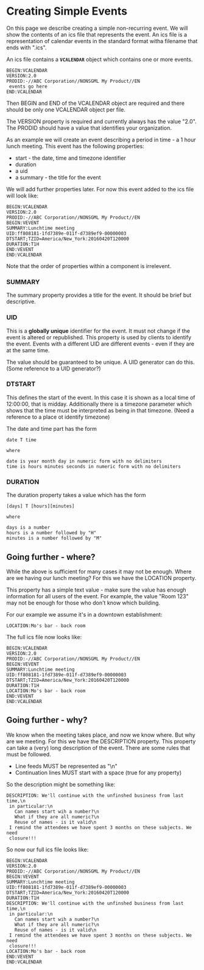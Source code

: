 # Creating Simple Events

On this page we describe creating a simple non-recurring event. We will
show the contents of an ics file that represents the event. An ics file is
a representation of calendar events in the standard format witha  filename
that ends with ".ics".

An ics file contains a **`VCALENDAR`** object which contains one or more
events.

```
BEGIN:VCALENDAR
VERSION:2.0
PRODID:-//ABC Corporation//NONSGML My Product//EN
 events go here
END:VCALENDAR
```

Then BEGIN and END of the VCALENDAR object are required and there should be
only one VCALENDAR object per file.

The VERSION property is required and currently always has the value "2.0".
The PRODID should have a value that identifies your organization.

As an  example we will create an event describing a period in time -
a 1 hour lunch meeting. This event has the following properties:

* start - the date, time and timezone identifier
* duration
* a uid
* a summary - the title for the event

We will add further properties later. For now this event added to the ics file
will look like:

```
BEGIN:VCALENDAR
VERSION:2.0
PRODID:-//ABC Corporation//NONSGML My Product//EN
BEGIN:VEVENT
SUMMARY:Lunchtime meeting
UID:ff808181-1fd7389e-011f-d7389ef9-00000003
DTSTART;TZID=America/New_York:20160420T120000
DURATION:T1H
END:VEVENT
END:VCALENDAR

```
Note that the order of properties within a component is irrelevent.

### SUMMARY
The summary property provides a title for the event. It should be brief but descriptive.

### UID
This is a **globally unique** identifier for the event. It
must not change if the event is altered or republished. This property
is used by clients to identify the event. Events with a different UID are
different events - even if they are at the same time.

The value should be guaranteed to be unique. A UID generator can do this.
(Some reference to a UID generator?)

### DTSTART
This defines the start of the event. In this case it is shown as a local
time of 12:00:00, that is midday. Additionally there is a timezone parameter
which shows that the time must be interpreted as being in that timezone.
(Need a reference to a place ot identify timezone)

The date and time part has the form

```
date T time

where

date is year month day in numeric form with no delimiters
time is hours minutes seconds in numeric form with no delimiters
```

### DURATION
The duration property takes a value which has the form
```
[days] T [hours][minutes]

where

days is a number
hours is a number followed by "H"
minutes is a number followed by "M"
```

## Going further - where?
While the above is sufficient for many cases it may not be enough.
Where are we having our lunch meeting? For this we have the LOCATION property.

This property has a simple text value - make sure the value has enough
information for all users of the event. For example, the value
"Room 123" may not be enough for those who don't know which building.

For our example we assume it's in a downtown establishment:

```
LOCATION:Mo's bar - back room
```

The full ics file now looks like:
```
BEGIN:VCALENDAR
VERSION:2.0
PRODID:-//ABC Corporation//NONSGML My Product//EN
BEGIN:VEVENT
SUMMARY:Lunchtime meeting
UID:ff808181-1fd7389e-011f-d7389ef9-00000003
DTSTART;TZID=America/New_York:20160420T120000
DURATION:T1H
LOCATION:Mo's bar - back room
END:VEVENT
END:VCALENDAR

```

## Going further - why?
We know when the meeting takes place, and now we know where. But why
are we meeting. For this we have the DESCRIPTION property. This
property can take a (very) long description of the event. There are some
rules that must be followed.
* Line feeds MUST be represented as "\n"
* Continuation lines MUST start with a space (true for any property)

So the description might be something like:

```
DESCRIPTION: We'll continue with the unfinshed business from last time,\n
 in particular:\n
   Can names start wih a number?\n
   What if they are all numeric?\n
   Reuse of names - is it valid\n
 I remind the attendees we have spent 3 months on these subjects. We need
 closure!!!
```

So now our full ics file looks like:
```
BEGIN:VCALENDAR
VERSION:2.0
PRODID:-//ABC Corporation//NONSGML My Product//EN
BEGIN:VEVENT
SUMMARY:Lunchtime meeting
UID:ff808181-1fd7389e-011f-d7389ef9-00000003
DTSTART;TZID=America/New_York:20160420T120000
DURATION:T1H
DESCRIPTION: We'll continue with the unfinshed business from last time,\n
 in particular:\n
   Can names start wih a number?\n
   What if they are all numeric?\n
   Reuse of names - is it valid\n
 I remind the attendees we have spent 3 months on these subjects. We need
 closure!!!
LOCATION:Mo's bar - back room
END:VEVENT
END:VCALENDAR

```
